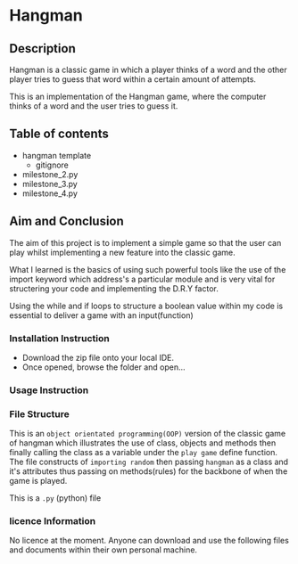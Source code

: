 # Hangman 

## Description 

Hangman is a classic game in which a player thinks of a word and the other player tries to guess that word within a certain amount of attempts.

This is an implementation of the Hangman game, where the computer thinks of a word and the user tries to guess it.

## Table of contents

- hangman template
    - gitignore 
- milestone_2.py
- milestone_3.py
- milestone_4.py

## Aim and Conclusion

The aim of this project is to implement a simple game so that the user can play whilst implementing a new feature into the classic game. 

What I learned is the basics of using such powerful tools like the use of the import keyword which address's a particular module and is very vital for structering your code and implementing the D.R.Y factor. 

Using the while and if loops to structure a boolean value within my code is essential to deliver a game with an input(function)

### Installation Instruction 

- Download the zip file onto your local IDE. 
- Once opened, browse the folder and open...

### Usage Instruction

### File Structure 

This is an `object orientated programming(OOP)` version of the classic game of hangman which illustrates the use of class, objects and methods then finally calling the class as a variable under the `play game` define function. The file constructs of `importing random` then passing `hangman` as a class and it's attributes thus passing on methods(rules) for the backbone of when the game is played.

This is a `.py` (python) file 

### licence Information

No licence at the moment. Anyone can download and use the following files and documents within their own personal machine.
